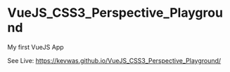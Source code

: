 # VueJS_CSS3_Perspective_Playground
My first VueJS App 

See Live: https://kevwas.github.io/VueJS_CSS3_Perspective_Playground/
